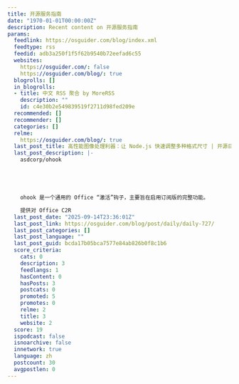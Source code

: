 ```yaml
---
title: 开源服务指南
date: "1970-01-01T00:00:00Z"
description: Recent content on 开源服务指南
params:
  feedlink: https://osguider.com/blog/index.xml
  feedtype: rss
  feedid: adb3a250f1f5f62b9540b72eefad6c55
  websites:
    https://osguider.com/: false
    https://osguider.com/blog/: true
  blogrolls: []
  in_blogrolls:
  - title: 中文 RSS 聚合 by MoreRSS
    description: ""
    id: c4e30b2e549839519f2711d98fed209e
  recommended: []
  recommender: []
  categories: []
  relme:
    https://osguider.com/blog/: true
  last_post_title: 高性能图像处理利器：让 Node.js 快速调整多种格式尺寸 | 开源日报 No.727
  last_post_description: |-
    asdcorp/ohook





    ohook 是一个通用的 Office “激活”钩子，主要旨在启用订阅版的完整功能。

    提供对 Office C2R
  last_post_date: "2025-09-14T23:36:01Z"
  last_post_link: https://osguider.com/blog/post/daily/daily-727/
  last_post_categories: []
  last_post_language: ""
  last_post_guid: bcda17b05bca7577e84ab826b0f8c1b6
  score_criteria:
    cats: 0
    description: 3
    feedlangs: 1
    hasContent: 0
    hasPosts: 3
    postcats: 0
    promoted: 5
    promotes: 0
    relme: 2
    title: 3
    website: 2
  score: 19
  ispodcast: false
  isnoarchive: false
  innetwork: true
  language: zh
  postcount: 30
  avgpostlen: 0
---
```

